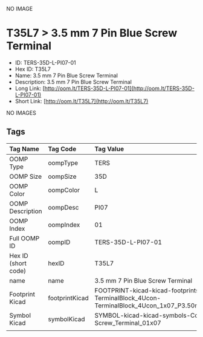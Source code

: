 


  
NO IMAGE  
# T35L7 > 3.5 mm 7 Pin Blue Screw Terminal

- ID: TERS-35D-L-PI07-01
- Hex ID: T35L7
- Name: 3.5 mm 7 Pin Blue Screw Terminal
- Description: 3.5 mm 7 Pin Blue Screw Terminal
- Long Link: [http://oom.lt/TERS-35D-L-PI07-01](http://oom.lt/TERS-35D-L-PI07-01)
- Short Link: [http://oom.lt/T35L7](http://oom.lt/T35L7)
  
NO IMAGES  
## Tags
  

|Tag Name|Tag Code|Tag Value|
| :--- | :--- | :--- |
|OOMP Type|oompType|TERS|
|OOMP Size|oompSize|35D|
|OOMP Color|oompColor|L|
|OOMP Description|oompDesc|PI07|
|OOMP Index|oompIndex|01|
|Full OOMP ID|oompID|TERS-35D-L-PI07-01|
|Hex ID (short code)|hexID|T35L7|
|name|name|3.5 mm 7 Pin Blue Screw Terminal|
|Footprint Kicad|footprintKicad|FOOTPRINT-kicad-kicad-footprints-TerminalBlock_4Ucon-TerminalBlock_4Ucon_1x07_P3.50mm_Vertical|
|Symbol Kicad|symbolKicad|SYMBOL-kicad-kicad-symbols-Connector-Screw_Terminal_01x07|
||||
